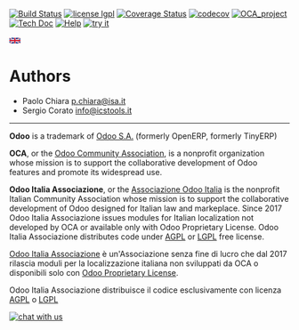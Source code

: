 [![Build Status](https://travis-ci.org/Odoo-Italia-Associazione/OCB.svg?branch=11.0)](https://travis-ci.org/Odoo-Italia-Associazione/OCB)
[![license lgpl](https://img.shields.io/badge/licence-LGPL--3-7379c3.svg)](https://www.gnu.org/licenses/lgpl.html)
[![Coverage Status](https://coveralls.io/repos/github/Odoo-Italia-Associazione/OCB/badge.svg?branch=11.0)](https://coveralls.io/github/Odoo-Italia-Associazione/OCB?branch=11.0)
[![codecov](https://codecov.io/gh/Odoo-Italia-Associazione/OCB/branch/11.0/graph/badge.svg)](https://codecov.io/gh/Odoo-Italia-Associazione/OCB/branch/11.0)
[![OCA_project](http://www.zeroincombenze.it/wp-content/uploads/ci-ct/prd/button-oca-11.svg)](https://github.com/OCA/OCB/tree/11.0)
[![Tech Doc](http://www.zeroincombenze.it/wp-content/uploads/ci-ct/prd/button-docs-11.svg)](http://wiki.zeroincombenze.org/en/Odoo/11.0/dev)
[![Help](http://www.zeroincombenze.it/wp-content/uploads/ci-ct/prd/button-help-11.svg)](http://wiki.zeroincombenze.org/en/Odoo/11.0/man/)
[![try it](http://www.zeroincombenze.it/wp-content/uploads/ci-ct/prd/button-try-it-11.svg)](https://erp11.zeroincombenze.it)

[![en](https://github.com/zeroincombenze/grymb/blob/master/flags/en_US.png)](https://www.facebook.com/groups/openerp.italia/)

Authors
=======
* Paolo Chiara <p.chiara@isa.it>
* Sergio Corato <info@icstools.it>

[//]: # (copyright)

----

**Odoo** is a trademark of [Odoo S.A.](https://www.odoo.com/) (formerly OpenERP, formerly TinyERP)

**OCA**, or the [Odoo Community Association](http://odoo-community.org/), is a nonprofit organization whose
mission is to support the collaborative development of Odoo features and
promote its widespread use.

**Odoo Italia Associazione**, or the [Associazione Odoo Italia](https://www.odoo-italia.org/)
is the nonprofit Italian Community Association whose mission
is to support the collaborative development of Odoo designed for Italian law and markeplace.
Since 2017 Odoo Italia Associazione issues modules for Italian localization not developed by OCA
or available only with Odoo Proprietary License.
Odoo Italia Associazione distributes code under [AGPL](https://www.gnu.org/licenses/agpl-3.0.html) or [LGPL](https://www.gnu.org/licenses/lgpl.html) free license.

[Odoo Italia Associazione](https://www.odoo-italia.org/) è un'Associazione senza fine di lucro
che dal 2017 rilascia moduli per la localizzazione italiana non sviluppati da OCA
o disponibili solo con [Odoo Proprietary License](https://www.odoo.com/documentation/user/9.0/legal/licenses/licenses.html).

Odoo Italia Associazione distribuisce il codice esclusivamente con licenza [AGPL](https://www.gnu.org/licenses/agpl-3.0.html) o [LGPL](https://www.gnu.org/licenses/lgpl.html)

[//]: # (end copyright)

[//]: # (addons)

[//]: # (end addons)






[![chat with us](https://www.shs-av.com/wp-content/chat_with_us.gif)](https://tawk.to/85d4f6e06e68dd4e358797643fe5ee67540e408b)
